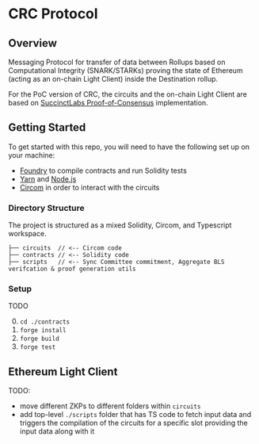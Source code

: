 # CRC Protocol

## Overview

Messaging Protocol for transfer of data between Rollups based on Computational Integrity (SNARK/STARKs) proving the
state of Ethereum (acting as an on-chain Light Client) inside the Destination rollup.

For the PoC version of CRC, the circuits and the on-chain Light Client are based
on [SuccinctLabs Proof-of-Consensus](https://github.com/succinctlabs/eth-proof-of-consensus) implementation.

## Getting Started

To get started with this repo, you will need to have the following set up on your machine:

- [Foundry](https://github.com/foundry-rs/foundry) to compile contracts and run Solidity tests
- [Yarn](https://yarnpkg.com/) and [Node.js](https://nodejs.org/)
- [Circom](https://docs.circom.io/getting-started/installation/) in order to interact with the circuits

### Directory Structure

The project is structured as a mixed Solidity, Circom, and Typescript workspace.

```
├── circuits  // <-- Circom code
├── contracts // <-- Solidity code
├── scripts   // <-- Sync Committee commitment, Aggregate BLS verifcation & proof generation utils
```

### Setup

TODO

0. `cd ./contracts`
1. `forge install`
2. `forge build`
3. `forge test`

## Ethereum Light Client

TODO:

- move different ZKPs to different folders within `circuits`
- add top-level `./scripts` folder that has TS code to fetch input data and triggers the compilation of the circuits for
  a specific slot providing the input data along with it
